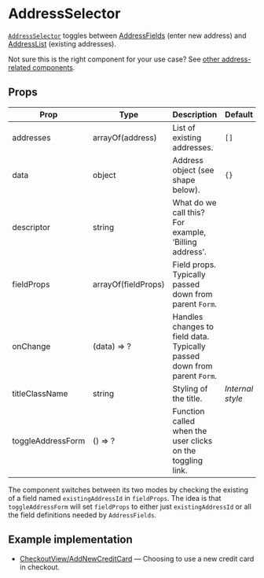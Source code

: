 # AddressSelector

[`AddressSelector`](/src/components/Addresses/AddressSelector/index.js) toggles between [AddressFields](/docs/components/AddressFields.md) (enter new address) and [AddressList](/docs/components/AddressList.md) (existing addresses).

Not sure this is the right component for your use case? See [other address-related components](/docs/guides/addresses.md).

## Props

Prop|Type|Description|Default
---|---|---|---
addresses|arrayOf(address)|List of existing addresses.|`[]`
data|object|Address object (see shape below).|`{}`
descriptor|string|What do we call this? For example, ‘Billing address’.|
fieldProps|arrayOf(fieldProps)|Field props. Typically passed down from parent `Form`.|
onChange|(data) => ?|Handles changes to field data. Typically passed down from parent `Form`.|
titleClassName|string|Styling of the title.|*Internal style*
toggleAddressForm|() => ?|Function called when the user clicks on the toggling link.|

The component switches between its two modes by checking the existing of a field named `existingAddressId` in `fieldProps`. The idea is that `toggleAddressForm` will set `fieldProps` to either just `existingAddressId` or all the field definitions needed by `AddressFields`.

## Example implementation

- [CheckoutView/AddNewCreditCard](/src/views/checkout/CheckoutView/AddNewCreditCard/index.js) — Choosing to use a new credit card in checkout.
